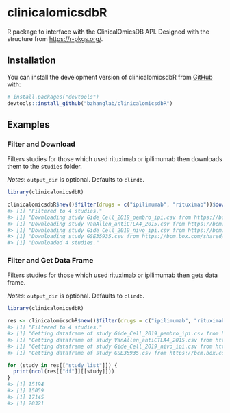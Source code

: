 
<!-- README.md is generated from README.Rmd. Please edit that file -->

# clinicalomicsdbR

<!-- badges: start -->
<!-- badges: end -->

R package to interface with the ClinicalOmicsDB API. Designed with the
structure from <https://r-pkgs.org/>.

## Installation

You can install the development version of clinicalomicsdbR from
[GitHub](https://github.com/) with:

``` r
# install.packages("devtools")
devtools::install_github("bzhanglab/clinicalomicsdbR")
```

## Examples

### Filter and Download

Filters studies for those which used rituximab or ipilimumab then
downloads them to the `studies` folder.

*Notes*: `output_dir` is optional. Defaults to `clindb`.

``` r
library(clinicalomicsdbR)

clinicalomicsdbR$new()$filter(drugs = c("ipilimumab", "rituximab"))$download(output_dir = "studies") # downloads all files
#> [1] "Filtered to 4 studies."
#> [1] "Downloading study Gide_Cell_2019_pembro_ipi.csv from https://bcm.box.com/shared/static/swf5fywqcqmf75600g7v8irt2a9agnqo.csv"
#> [1] "Downloading study VanAllen_antiCTLA4_2015.csv from https://bcm.box.com/shared/static/v0sphd7ht487qk96xbwjokgkbkjpexom.csv"
#> [1] "Downloading study Gide_Cell_2019_nivo_ipi.csv from https://bcm.box.com/shared/static/jwv108f6cy4kvyeqer95jdugla53m1zt.csv"
#> [1] "Downloading study GSE35935.csv from https://bcm.box.com/shared/static/8icr4i6gbbp6lgd01iscbss4v7lnj6c5.csv"
#> [1] "Downloaded 4 studies."
```

### Filter and Get Data Frame

Filters studies for those which used rituximab or ipilimumab then gets
data frame.

*Notes*: `output_dir` is optional. Defaults to `clindb`.

``` r
library(clinicalomicsdbR)

res <- clinicalomicsdbR$new()$filter(drugs = c("ipilimumab", "rituximab"))$dataframe(); # downloads all files
#> [1] "Filtered to 4 studies."
#> [1] "Getting dataframe of study Gide_Cell_2019_pembro_ipi.csv from https://bcm.box.com/shared/static/swf5fywqcqmf75600g7v8irt2a9agnqo.csv"
#> [1] "Getting dataframe of study VanAllen_antiCTLA4_2015.csv from https://bcm.box.com/shared/static/v0sphd7ht487qk96xbwjokgkbkjpexom.csv"
#> [1] "Getting dataframe of study Gide_Cell_2019_nivo_ipi.csv from https://bcm.box.com/shared/static/jwv108f6cy4kvyeqer95jdugla53m1zt.csv"
#> [1] "Getting dataframe of study GSE35935.csv from https://bcm.box.com/shared/static/8icr4i6gbbp6lgd01iscbss4v7lnj6c5.csv"

for (study in res[["study_list"]]) {
  print(ncol(res[["df"]][[study]]))
}
#> [1] 15194
#> [1] 15059
#> [1] 17145
#> [1] 20321
```

<!-- ```{r example} -->
<!-- library(clinicalomicsdbR) -->
<!-- ## basic filtering -->
<!-- clinicalomicsdbR$new()$filter(drugs=c("paclitaxel"))$study_list[[1]] -->
<!-- ``` -->
